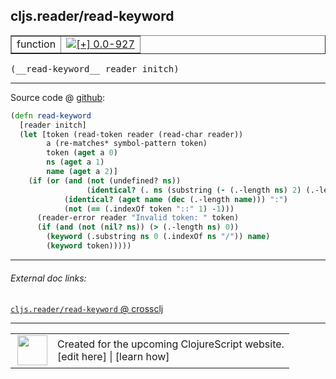 ## cljs.reader/read-keyword



 <table border="1">
<tr>
<td>function</td>
<td><a href="https://github.com/cljsinfo/cljs-api-docs/tree/0.0-927"><img valign="middle" alt="[+] 0.0-927" title="Added in 0.0-927" src="https://img.shields.io/badge/+-0.0--927-lightgrey.svg"></a> </td>
</tr>
</table>


 <samp>
(__read-keyword__ reader initch)<br>
</samp>

---







Source code @ [github](https://github.com/clojure/clojurescript/blob/r3117/src/cljs/cljs/reader.cljs#L337-L351):

```clj
(defn read-keyword
  [reader initch]
  (let [token (read-token reader (read-char reader))
        a (re-matches* symbol-pattern token)
        token (aget a 0)
        ns (aget a 1)
        name (aget a 2)]
    (if (or (and (not (undefined? ns))
                 (identical? (. ns (substring (- (.-length ns) 2) (.-length ns))) ":/"))
            (identical? (aget name (dec (.-length name))) ":")
            (not (== (.indexOf token "::" 1) -1)))
      (reader-error reader "Invalid token: " token)
      (if (and (not (nil? ns)) (> (.-length ns) 0))
        (keyword (.substring ns 0 (.indexOf ns "/")) name)
        (keyword token)))))
```

<!--
Repo - tag - source tree - lines:

 <pre>
clojurescript @ r3117
└── src
    └── cljs
        └── cljs
            └── <ins>[reader.cljs:337-351](https://github.com/clojure/clojurescript/blob/r3117/src/cljs/cljs/reader.cljs#L337-L351)</ins>
</pre>

-->

---



###### External doc links:

[`cljs.reader/read-keyword` @ crossclj](http://crossclj.info/fun/cljs.reader.cljs/read-keyword.html)<br>

---

 <table>
<tr><td>
<img valign="middle" align="right" width="48px" src="http://i.imgur.com/Hi20huC.png">
</td><td>
Created for the upcoming ClojureScript website.<br>
[edit here] | [learn how]
</td></tr></table>

[edit here]:https://github.com/cljsinfo/cljs-api-docs/blob/master/cljsdoc/cljs.reader_read-keyword.cljsdoc
[learn how]:https://github.com/cljsinfo/cljs-api-docs/wiki/cljsdoc-files

<!--

This information was too distracting to show to readers, but I'll leave it
commented here since it is helpful to:

- pretty-print the data used to generate this document
- and show how to retrieve that data



The API data for this symbol:

```clj
{:ns "cljs.reader",
 :name "read-keyword",
 :type "function",
 :signature ["[reader initch]"],
 :source {:code "(defn read-keyword\n  [reader initch]\n  (let [token (read-token reader (read-char reader))\n        a (re-matches* symbol-pattern token)\n        token (aget a 0)\n        ns (aget a 1)\n        name (aget a 2)]\n    (if (or (and (not (undefined? ns))\n                 (identical? (. ns (substring (- (.-length ns) 2) (.-length ns))) \":/\"))\n            (identical? (aget name (dec (.-length name))) \":\")\n            (not (== (.indexOf token \"::\" 1) -1)))\n      (reader-error reader \"Invalid token: \" token)\n      (if (and (not (nil? ns)) (> (.-length ns) 0))\n        (keyword (.substring ns 0 (.indexOf ns \"/\")) name)\n        (keyword token)))))",
          :title "Source code",
          :repo "clojurescript",
          :tag "r3117",
          :filename "src/cljs/cljs/reader.cljs",
          :lines [337 351]},
 :full-name "cljs.reader/read-keyword",
 :full-name-encode "cljs.reader_read-keyword",
 :history [["+" "0.0-927"]]}

```

Retrieve the API data for this symbol:

```clj
;; from Clojure REPL
(require '[clojure.edn :as edn])
(-> (slurp "https://raw.githubusercontent.com/cljsinfo/cljs-api-docs/catalog/cljs-api.edn")
    (edn/read-string)
    (get-in [:symbols "cljs.reader/read-keyword"]))
```

-->
